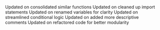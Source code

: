
Updated on consolidated similar functions
Updated on cleaned up import statements
Updated on renamed variables for clarity
Updated on streamlined conditional logic
Updated on added more descriptive comments
Updated on refactored code for better modularity